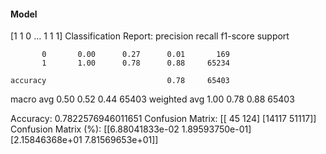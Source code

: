 #### Model
[1 1 0 ... 1 1 1]
Classification Report:
              precision    recall  f1-score   support

           0       0.00      0.27      0.01       169
           1       1.00      0.78      0.88     65234

    accuracy                           0.78     65403
   macro avg       0.50      0.52      0.44     65403
weighted avg       1.00      0.78      0.88     65403

Accuracy: 0.7822576946011651
Confusion Matrix:
[[   45   124]
 [14117 51117]]
Confusion Matrix (%):
[[6.88041833e-02 1.89593750e-01]
 [2.15846368e+01 7.81569653e+01]]
